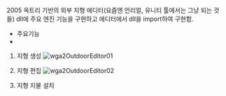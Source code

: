 2005 옥트리 기반의 외부 지형 에디터(요즘엔 언리얼, 유니티 툴에서는 그냥 되는 것들)
dll에 주요 엔진 기능을 구현하고 에디터에서 dll을 import하여 구현함.

* 주요기능
* 
1. 지형 생성
![wga2OutdoorEditor01](https://github.com/user-attachments/assets/d92c24cd-fa66-486c-8462-84d32aded23a)

2. 지형 편집
![wga2OutdoorEditor02](https://github.com/user-attachments/assets/9cd27f42-bc44-476b-995e-d22f26fb2f47)

3. 지형 지물 설치
